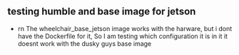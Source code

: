 ## testing humble and base image for jetson

- rn The wheelchair_base_jetson image works with the harware, but i dont have the Dockerfile for it, So I am testing which configuration it is in it 
it doesnt work with the dusky guys base image